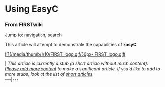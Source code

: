 # Using EasyC

### From FIRSTwiki

Jump to: navigation, search

This article will attempt to demonstrate the capabilities of **EasyC**.

[![](/media/thumb/1/10/FIRST_logo.gif/50px-
FIRST_logo.gif)](Image:FIRST_logo.gif "" )

|  _This article is currently a stub (a short article without much content).
[Please add more
content](http://www.firstwiki.net/index.php?title=Using_EasyC&action=edit
"http://www.firstwiki.net/index.php?title=Using_EasyC&action=edit" ) to make a
significant article. If you'd like to add to more stubs, look at the list of
[short articles](Special:Shortpages "Special:Shortpages" )._  
---|---  
  
